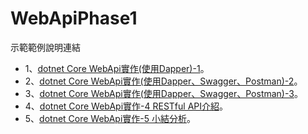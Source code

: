 # WebApiPhase1

示範範例說明連結
* 1、[dotnet Core WebApi實作(使用Dapper)-1](https://sunnyday0932.github.io/2020/dotnet-core-webapi%E5%AF%A6%E4%BD%9C%E4%BD%BF%E7%94%A8dapper-1/)。
* 2、[dotnet Core WebApi實作(使用Dapper、Swagger、Postman)-2](https://sunnyday0932.github.io/2020/dotnet-core-webapi%E5%AF%A6%E4%BD%9C%E4%BD%BF%E7%94%A8dapperswaggerpostman-2/)。
* 3、[dotnet Core WebApi實作(使用Dapper、Swagger、Postman)-3](https://sunnyday0932.github.io/2020/dotnet-core-webapi%E5%AF%A6%E4%BD%9C%E4%BD%BF%E7%94%A8dapperswaggerpostman-3/)。
* 4、[dotnet Core WebApi實作-4 RESTful API介紹](https://sunnyday0932.github.io/2020/dotnet-core-webapi%E5%AF%A6%E4%BD%9C-4-restful-api%E4%BB%8B%E7%B4%B9/)。
* 5、[dotnet Core WebApi實作-5 小結分析](https://sunnyday0932.github.io/2020/dotnet-core-webapi%E5%AF%A6%E4%BD%9C-5-%E5%B0%8F%E7%B5%90%E5%88%86%E6%9E%90/)。
